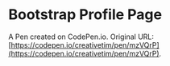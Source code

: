 # Bootstrap Profile Page

A Pen created on CodePen.io. Original URL: [https://codepen.io/creativetim/pen/mzVQrP](https://codepen.io/creativetim/pen/mzVQrP).

